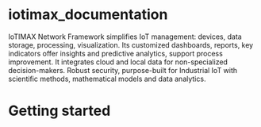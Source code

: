 # iotimax_documentation
IoTIMAX Network Framework simplifies IoT management: devices, data storage, processing, visualization. Its customized dashboards, reports, key indicators offer insights and predictive analytics, support process improvement. It integrates cloud and local data for non-specialized decision-makers. Robust security, purpose-built for Industrial IoT with scientific methods, mathematical models and data analytics.

# Getting started
